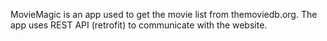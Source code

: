MovieMagic is an app used to get the movie list from themoviedb.org.
The app uses REST API (retrofit) to communicate with the website.
